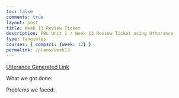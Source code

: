 ```yaml
---
toc: false
comments: true
layout: post
title: Week 13 Review Ticket
description: PBL Unit 1 / Week 13 Review Ticket using Utterance
type: tangibles 
courses: { compsci: {week: 13} }
permalink: /plans/week13
---
```


[Utterance Generated Link](https://github.com/nighthawkcoders/student/issues/15)

What we got done:


    

Problems we faced: